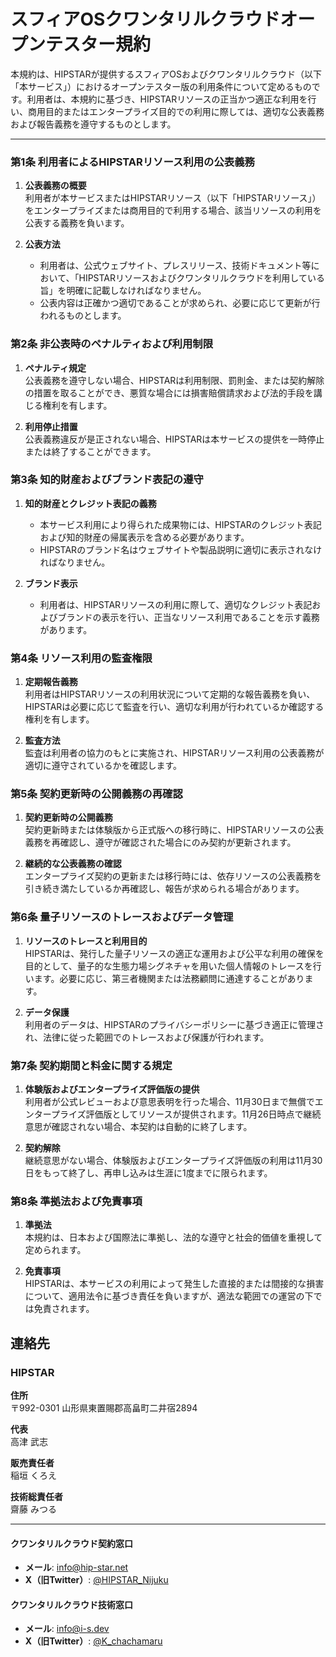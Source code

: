 # スフィアOSクワンタリルクラウドオープンテスター規約

本規約は、HIPSTARが提供するスフィアOSおよびクワンタリルクラウド（以下「本サービス」）におけるオープンテスター版の利用条件について定めるものです。利用者は、本規約に基づき、HIPSTARリソースの正当かつ適正な利用を行い、商用目的またはエンタープライズ目的での利用に際しては、適切な公表義務および報告義務を遵守するものとします。

---

### 第1条 利用者によるHIPSTARリソース利用の公表義務

1. **公表義務の概要**  
   利用者が本サービスまたはHIPSTARリソース（以下「HIPSTARリソース」）をエンタープライズまたは商用目的で利用する場合、該当リソースの利用を公表する義務を負います。

2. **公表方法**  
   - 利用者は、公式ウェブサイト、プレスリリース、技術ドキュメント等において、「HIPSTARリソースおよびクワンタリルクラウドを利用している旨」を明確に記載しなければなりません。
   - 公表内容は正確かつ適切であることが求められ、必要に応じて更新が行われるものとします。

### 第2条 非公表時のペナルティおよび利用制限

1. **ペナルティ規定**  
   公表義務を遵守しない場合、HIPSTARは利用制限、罰則金、または契約解除の措置を取ることができ、悪質な場合には損害賠償請求および法的手段を講じる権利を有します。

2. **利用停止措置**  
   公表義務違反が是正されない場合、HIPSTARは本サービスの提供を一時停止または終了することができます。

### 第3条 知的財産およびブランド表記の遵守

1. **知的財産とクレジット表記の義務**  
   - 本サービス利用により得られた成果物には、HIPSTARのクレジット表記および知的財産の帰属表示を含める必要があります。
   - HIPSTARのブランド名はウェブサイトや製品説明に適切に表示されなければなりません。

2. **ブランド表示**  
   - 利用者は、HIPSTARリソースの利用に際して、適切なクレジット表記およびブランドの表示を行い、正当なリソース利用であることを示す義務があります。

### 第4条 リソース利用の監査権限

1. **定期報告義務**  
   利用者はHIPSTARリソースの利用状況について定期的な報告義務を負い、HIPSTARは必要に応じて監査を行い、適切な利用が行われているか確認する権利を有します。

2. **監査方法**  
   監査は利用者の協力のもとに実施され、HIPSTARリソース利用の公表義務が適切に遵守されているかを確認します。

### 第5条 契約更新時の公開義務の再確認

1. **契約更新時の公開義務**  
   契約更新時または体験版から正式版への移行時に、HIPSTARリソースの公表義務を再確認し、遵守が確認された場合にのみ契約が更新されます。

2. **継続的な公表義務の確認**  
   エンタープライズ契約の更新または移行時には、依存リソースの公表義務を引き続き満たしているか再確認し、報告が求められる場合があります。

### 第6条 量子リソースのトレースおよびデータ管理

1. **リソースのトレースと利用目的**  
   HIPSTARは、発行した量子リソースの適正な運用および公平な利用の確保を目的として、量子的な生態力場シグネチャを用いた個人情報のトレースを行います。必要に応じ、第三者機関または法務顧問に通達することがあります。

2. **データ保護**  
   利用者のデータは、HIPSTARのプライバシーポリシーに基づき適正に管理され、法律に従った範囲でのトレースおよび保護が行われます。

### 第7条 契約期間と料金に関する規定

1. **体験版およびエンタープライズ評価版の提供**  
   利用者が公式レビューおよび意思表明を行った場合、11月30日まで無償でエンタープライズ評価版としてリソースが提供されます。11月26日時点で継続意思が確認されない場合、本契約は自動的に終了します。

2. **契約解除**  
   継続意思がない場合、体験版およびエンタープライズ評価版の利用は11月30日をもって終了し、再申し込みは生涯に1度までに限られます。

### 第8条 準拠法および免責事項

1. **準拠法**  
   本規約は、日本および国際法に準拠し、法的な遵守と社会的価値を重視して定められます。

2. **免責事項**  
   HIPSTARは、本サービスの利用によって発生した直接的または間接的な損害について、適用法令に基づき責任を負いますが、適法な範囲での運営の下では免責されます。


## 連絡先

### HIPSTAR

**住所**  
〒992-0301 山形県東置賜郡高畠町二井宿2894

**代表**  
高津 武志

**販売責任者**  
稲垣 くろえ

**技術総責任者**  
齋藤 みつる

---

#### クワンタリルクラウド契約窓口
- **メール**: [info@hip-star.net](mailto:info@hip-star.net)
- **X（旧Twitter）**: [@HIPSTAR_Nijuku](https://x.com/HIPSTAR_Nijuku)

#### クワンタリルクラウド技術窓口
- **メール**: [info@i-s.dev](mailto:info@i-s.dev)
- **X（旧Twitter）**: [@K_chachamaru](https://x.com/K_chachamaru)